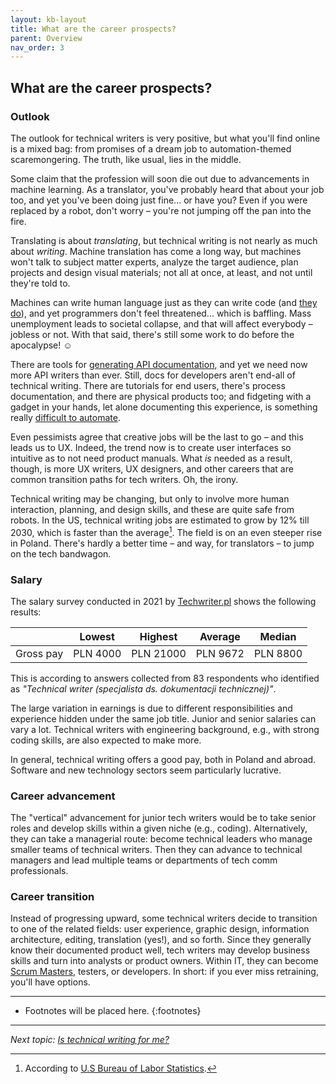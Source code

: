 ```yaml
---
layout: kb-layout
title: What are the career prospects?
parent: Overview
nav_order: 3
---
```


## What are the career prospects?

### Outlook

The outlook for technical writers is very positive, but what you'll find online is a mixed bag: from promises of a dream job to automation-themed scaremongering. The truth, like usual, lies in the middle.  

Some claim that the profession will soon die out due to advancements in machine learning. As a translator, you've probably heard that about your job too, and yet you've been doing just fine... or have you? Even if you were replaced by a robot, don't worry – you're not jumping off the pan into the fire.  

Translating is about *translating*, but technical writing is not nearly as much about *writing*. Machine translation has come a long way, but machines won't talk to subject matter experts, analyze the target audience, plan projects and design visual materials; not all at once, at least, and not until they're told to.  

Machines can write human language just as they can write code (and [they do](https://openai.com/blog/openai-codex/)), and yet programmers don't feel threatened... which is baffling. Mass unemployment leads to societal collapse, and that will affect everybody – jobless or not. With that said, there's still some work to do before the apocalypse! ☺  

There are tools for [generating API documentation](https://swagger.io/solutions/api-documentation/), and yet we need now more API writers than ever. Still, docs for developers aren't end-all of technical writing. There are tutorials for end users, there's process documentation, and there are physical products too; and fidgeting with a gadget in your hands, let alone documenting this experience, is something really [difficult to automate](https://en.wikipedia.org/wiki/Moravec%27s_paradox).  

Even pessimists agree that creative jobs will be the last to go – and this leads us to UX. Indeed, the trend now is to create user interfaces so intuitive as to not need product manuals. What *is* needed as a result, though, is more UX writers, UX designers, and other careers that are common transition paths for tech writers. Oh, the irony.  

Technical writing may be changing, but only to involve more human interaction, planning, and design skills, and these are quite safe from robots. In the US, technical writing jobs are estimated to grow by 12% till 2030, which is faster than the average[^1]. The field is on an even steeper rise in Poland. There's hardly a better time – and way, for translators – to jump on the tech bandwagon.  

### Salary

The salary survey conducted in 2021 by [Techwriter.pl]([techwriter.pl](http://techwriter.pl/wyniki-badania-plac-w-komunikacji-technicznej-2021/)) shows the following results:  

|           | Lowest   | Highest   | Average  | Median   |
|-----------|----------|-----------|----------|----------|
| Gross pay | PLN 4000 | PLN 21000 | PLN 9672 | PLN 8800 |

This is according to answers collected from 83 respondents who identified as *"Technical writer (specjalista ds. dokumentacji technicznej)"*.  

The large variation in earnings is due to different responsibilities and experience hidden under the same job title. Junior and senior salaries can vary a lot. Technical writers with engineering background, e.g., with strong coding skills, are also expected to make more.  

In general, technical writing offers a good pay, both in Poland and abroad. Software and new technology sectors seem particularly lucrative.  

### Career advancement

The "vertical" advancement for junior tech writers would be to take senior roles and develop skills within a given niche (e.g., coding). Alternatively, they can take a managerial route: become technical leaders who manage smaller teams of technical writers. Then they can advance to technical managers and lead multiple teams or departments of tech comm professionals.  

### Career transition

Instead of progressing upward, some technical writers decide to transition to one of the related fields: user experience, graphic design, information architecture, editing, translation (yes!), and so forth. Since they generally know their documented product well, tech writers may develop business skills and turn into analysts or product owners. Within IT, they can become [Scrum Masters](http://techwriter.pl/kilka-pytan-do-czesc-25-od-tech-writera-do-scrum-mastera/), testers, or developers. In short: if you ever miss retraining, you'll have options.  

[^1]: According to [U.S Bureau of Labor Statistics](https://www.bls.gov/ooh/media-and-communication/technical-writers.htm).  

---

* Footnotes will be placed here.
{:footnotes}  

---

*Next topic: [Is technical writing for me?](../4-is-technical-writing-for-me/)*